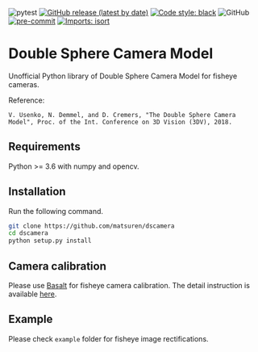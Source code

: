 ![pytest](https://github.com/matsuren/dscamera/workflows/pytest/badge.svg?branch=master)
[![GitHub release (latest by date)](https://img.shields.io/github/v/release/matsuren/dscamera)](https://github.com/matsuren/dscamera/releases)
[![Code style: black](https://img.shields.io/badge/code%20style-black-000000.svg)](https://github.com/psf/black)
![GitHub](https://img.shields.io/github/license/matsuren/dscamera)
[![pre-commit](https://img.shields.io/badge/pre--commit-enabled-brightgreen?logo=pre-commit&logoColor=white)](https://github.com/pre-commit/pre-commit)
[![Imports: isort](https://img.shields.io/badge/%20imports-isort-%231674b1?style=flat&labelColor=ef8336)](https://pycqa.github.io/isort/)

# Double Sphere Camera Model

Unofficial Python library of Double Sphere Camera Model for fisheye cameras.

Reference:

```
V. Usenko, N. Demmel, and D. Cremers, "The Double Sphere Camera Model", Proc. of the Int. Conference on 3D Vision (3DV), 2018.
```

## Requirements
Python >= 3.6 with numpy and opencv.

## Installation
Run the following command.
```bash
git clone https://github.com/matsuren/dscamera
cd dscamera
python setup.py install
```

## Camera calibration
Please use [Basalt](https://vision.in.tum.de/research/vslam/basalt) for fisheye camera calibration. The detail instruction is available [here](https://gitlab.com/VladyslavUsenko/basalt/blob/master/doc/Calibration.md).

## Example
Please check `example` folder for fisheye image rectifications.
